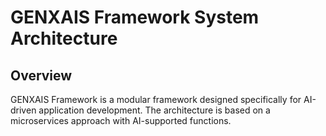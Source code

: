 # GENXAIS Framework System Architecture


## Overview

GENXAIS Framework is a modular framework designed specifically for AI-driven application development. The architecture is based on a microservices approach with AI-supported functions.
